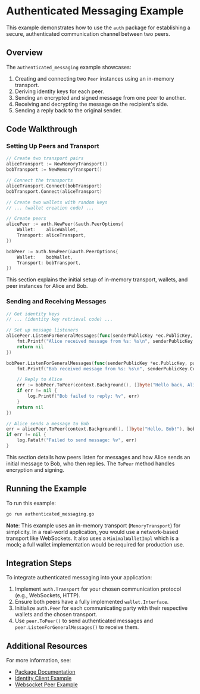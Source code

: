 # Authenticated Messaging Example

This example demonstrates how to use the `auth` package for establishing a secure, authenticated communication channel between two peers.

## Overview

The `authenticated_messaging` example showcases:
1. Creating and connecting two `Peer` instances using an in-memory transport.
2. Deriving identity keys for each peer.
3. Sending an encrypted and signed message from one peer to another.
4. Receiving and decrypting the message on the recipient's side.
5. Sending a reply back to the original sender.

## Code Walkthrough

### Setting Up Peers and Transport

```go
// Create two transport pairs
aliceTransport := NewMemoryTransport()
bobTransport := NewMemoryTransport()

// Connect the transports
aliceTransport.Connect(bobTransport)
bobTransport.Connect(aliceTransport)

// Create two wallets with random keys
// ... (wallet creation code) ...

// Create peers
alicePeer := auth.NewPeer(&auth.PeerOptions{
    Wallet:    aliceWallet,
    Transport: aliceTransport,
})

bobPeer := auth.NewPeer(&auth.PeerOptions{
    Wallet:    bobWallet,
    Transport: bobTransport,
})
```

This section explains the initial setup of in-memory transport, wallets, and peer instances for Alice and Bob.

### Sending and Receiving Messages

```go
// Get identity keys
// ... (identity key retrieval code) ...

// Set up message listeners
alicePeer.ListenForGeneralMessages(func(senderPublicKey *ec.PublicKey, payload []byte) error {
    fmt.Printf("Alice received message from %s: %s\n", senderPublicKey.Compressed(), string(payload))
    return nil
})

bobPeer.ListenForGeneralMessages(func(senderPublicKey *ec.PublicKey, payload []byte) error {
    fmt.Printf("Bob received message from %s: %s\n", senderPublicKey.Compressed(), string(payload))

    // Reply to Alice
    err := bobPeer.ToPeer(context.Background(), []byte("Hello back, Alice!"), senderPublicKey, 5000)
    if err != nil {
        log.Printf("Bob failed to reply: %v", err)
    }
    return nil
})

// Alice sends a message to Bob
err = alicePeer.ToPeer(context.Background(), []byte("Hello, Bob!"), bobIdentityResult.PublicKey, 5000)
if err != nil {
    log.Fatalf("Failed to send message: %v", err)
}
```

This section details how peers listen for messages and how Alice sends an initial message to Bob, who then replies. The `ToPeer` method handles encryption and signing.

## Running the Example

To run this example:

```bash
go run authenticated_messaging.go
```

**Note**: This example uses an in-memory transport (`MemoryTransport`) for simplicity. In a real-world application, you would use a network-based transport like WebSockets. It also uses a `MinimalWalletImpl` which is a mock; a full wallet implementation would be required for production use.

## Integration Steps

To integrate authenticated messaging into your application:
1. Implement `auth.Transport` for your chosen communication protocol (e.g., WebSockets, HTTP).
2. Ensure both peers have a fully implemented `wallet.Interface`.
3. Initialize `auth.Peer` for each communicating party with their respective wallets and the chosen transport.
4. Use `peer.ToPeer()` to send authenticated messages and `peer.ListenForGeneralMessages()` to receive them.

## Additional Resources

For more information, see:
- [Package Documentation](https://pkg.go.dev/github.com/bsv-blockchain/go-sdk/auth)
- [Identity Client Example](../identity_client/)
- [Websocket Peer Example](../websocket_peer/)
